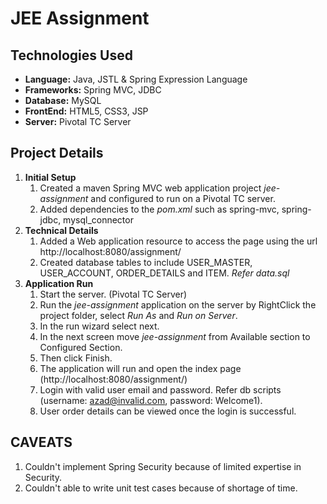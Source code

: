 # JEE Assignment

## Technologies Used
  - **Language:** Java, JSTL & Spring Expression Language
  - **Frameworks:** Spring MVC, JDBC
  - **Database:** MySQL
  - **FrontEnd:** HTML5, CSS3, JSP
  - **Server:** Pivotal TC Server

## Project Details
1. **Initial Setup**
	1. Created a maven Spring MVC web application project _jee-assignment_ and configured to run on a Pivotal TC server.
	2. Added dependencies to the _pom.xml_ such as spring-mvc, spring-jdbc, mysql_connector
2. **Technical Details**
	1. Added a Web application resource to access the page using the url http://localhost:8080/assignment/
	2. Created database tables to include USER_MASTER, USER_ACCOUNT, ORDER_DETAILS and ITEM. _Refer data.sql_
3. **Application Run**
	1. Start the server. (Pivotal TC Server)
	2. Run the _jee-assignment_ application on the server by RightClick the project folder, select _Run As_ and  _Run on Server_.
	3. In the run wizard select next.
	4. In the next screen move _jee-assignment_ from Available section to Configured Section.
	5. Then click Finish.
	6. The application will run and open the index page (http://localhost:8080/assignment/)
	7. Login with valid user email and password. Refer db scripts (username: azad@invalid.com, password: Welcome1).
	8. User order details can be viewed once the login is successful.
	
## CAVEATS
1. Couldn't implement Spring Security because of limited expertise in Security.
2. Couldn't able to write unit test cases because of shortage of time.